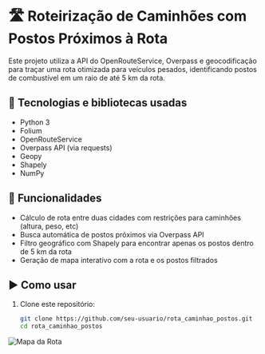 # 🛣️ Roteirização de Caminhões com Postos Próximos à Rota

Este projeto utiliza a API do OpenRouteService, Overpass e geocodificação para traçar uma rota otimizada para veículos pesados, identificando postos de combustível em um raio de até 5 km da rota.

## 🔧 Tecnologias e bibliotecas usadas

- Python 3
- Folium
- OpenRouteService
- Overpass API (via requests)
- Geopy
- Shapely
- NumPy

## 🚚 Funcionalidades

- Cálculo de rota entre duas cidades com restrições para caminhões (altura, peso, etc)
- Busca automática de postos próximos via Overpass API
- Filtro geográfico com Shapely para encontrar apenas os postos dentro de 5 km da rota
- Geração de mapa interativo com a rota e os postos filtrados

## ▶️ Como usar

1. Clone este repositório:
   ```bash
   git clone https://github.com/seu-usuario/rota_caminhao_postos.git
   cd rota_caminhao_postos

![Mapa da Rota](img\rota.png)
